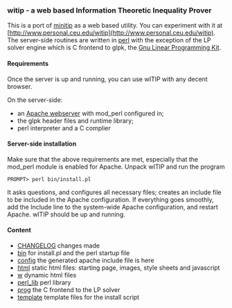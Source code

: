 ### witip - a web based Information Theoretic Inequality Prover

This is a port of [minitip](https://github.com/lcsirmaz/minitip) as a web 
based utility. You can experiment with it at
[http://www.personal.ceu.edu/witip](http://www.personal.ceu.edu/witip).
The server-side routines are written in [perl](https://www.perl.org)
with the exception of the LP solver engine which is  C frontend to glpk,
the [Gnu Linear Programming Kit](https:///www.gnu.org/software/glpk).

#### Requirements

Once the server is up and running, you can use wITIP with any decent
browser.

On the server-side: 
* an [Apache webserver](https://httpd.apache.org/) with mod_perl configured in;
* the glpk header files and runtime library;
* perl interpreter and a C complier

#### Server-side installation

Make sure that the above requirements are met, especially that the mod_perl
module is enabled for Apache. Unpack wITIP and run the program

    PROMPT> perl bin/install.pl

It asks questions, and configures all necessary files; creates an include
file to be included in the Apache configuration. If everything goes
smoothly, add the Include line to the system-wide Apache configuration, 
and restart Apache. wITIP should be up and running.

#### Content

* [CHANGELOG](CHANGELOG) changes made
* [bin](bin) for install.pl and the perl startup file
* [config](config) the generated apache include file is here
* [html](html) static html files: starting page, images, style sheets and
javascript
* [w](w) dynamic html files
* [perl_lib](perl_lib) perl library
* [prog](prog) the C frontend to the LP solver
* [template](template) template files for the install script


